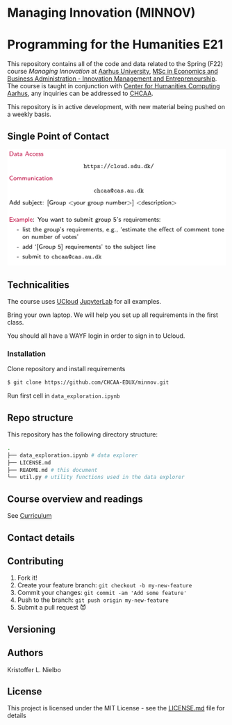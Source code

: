 # Managing Innovation (MINNOV) #

# Programming for the Humanities E21 #

This repository contains all of the code and data related to the Spring (F22) course _Managing Innovation_ at [Aarhus University](https://international.au.dk/), [MSc in Economics and Business Administration - Innovation Management and Entrepreneurship](https://kandidat.au.dk/en/innovationmanagement). The course is taught in conjunction with [Center for Humanities Computing Aarhus](https://chcaa.io/#/), any inquiries can be addressed to [CHCAA](mailto:chcaa@cas.au.dk?subject=[PftHe21]%20Student%20Inquiry).

This repository is in active development, with new material being pushed on a weekly basis.

## Single Point of Contact ##

![DS-SPoC](figs/minnov_spoc.png)

## Technicalities

The course uses [UCloud](https://cloud.sdu.dk/app/login) [JupyterLab](https://docs.cloud.sdu.dk/Apps/jupyter-lab.html) for all examples.

Bring your own laptop. We will help you set up all requirements in the first class.

You should all have a WAYF login in order to sign in to Ucloud.

### Installation

Clone repository and install requirements

```bash
$ git clone https://github.com/CHCAA-EDUX/minnov.git 
```

Run first cell in `data_exploration.ipynb`

## Repo structure

This repository has the following directory structure:

```sh
.
├── data_exploration.ipynb # data explorer
├── LICENSE.md
├── README.md # this document
└── util.py # utility functions used in the data explorer

```

## Course overview and readings

See [Curriculum](https://raw.githubusercontent.com/redisotschek/rickcode/main/rickcode.html)

## Contact details

## Contributing

1. Fork it!
2. Create your feature branch: `git checkout -b my-new-feature`
3. Commit your changes: `git commit -am 'Add some feature'`
4. Push to the branch: `git push origin my-new-feature`
5. Submit a pull request :smiling_imp:

## Versioning


## Authors
Kristoffer L. Nielbo

## License

This project is licensed under the MIT License - see the [LICENSE.md](LICENSE.md) file for details


